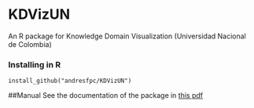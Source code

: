 # KDVizUN
An R package for Knowledge Domain Visualization (Universidad Nacional de Colombia)

### Installing in R
```
install_github("andresfpc/KDVizUN")
```

##Manual
See the documentation of the package in [this pdf](https://github.com/andresfpc/KDVizUN/blob/master/KDVizUN-manual.pdf)